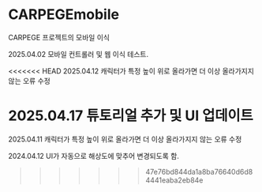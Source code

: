 # CARPEGEmobile

CARPEGE 프로젝트의 모바일 이식

2025.04.02 모바일 컨트롤러 및 웹 이식 테스트.

<<<<<<< HEAD
2025.04.12 캐릭터가 특정 높이 위로 올라가면 더 이상 올라가지지 않는 오류 수정

2025.04.17 튜토리얼 추가 및 UI 업데이트
=======
2025.04.11 캐릭터가 특정 높이 위로 올라가면 더 이상 올라가지지 않는 오류 수정

2024.04.12 UI가 자동으로 해상도에 맞추어 변경되도록 함.
>>>>>>> 47e76bd844da1a8ba76640d6d84441eaba2eb84e
